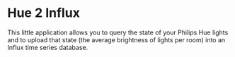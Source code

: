 Hue 2 Influx
============

This little application allows you to query the state of your Philips Hue
lights and to upload that state (the average brightness of lights per room) 
into an Influx time series database.
